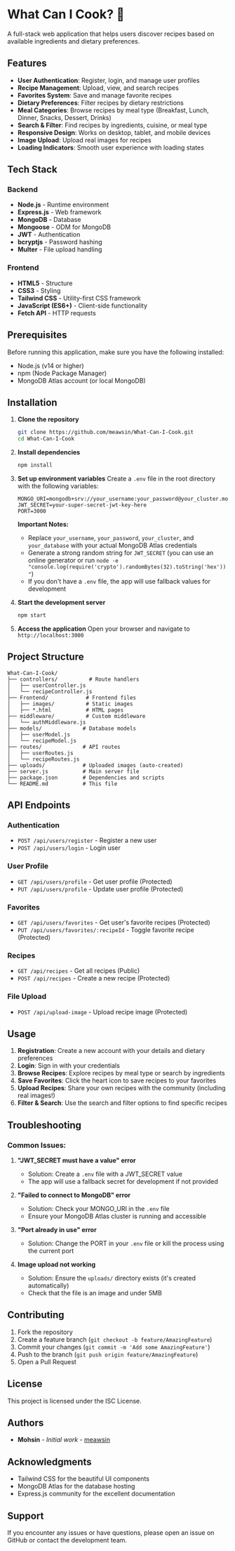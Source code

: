 # What Can I Cook? 🍳

A full-stack web application that helps users discover recipes based on available ingredients and dietary preferences.

## Features

- **User Authentication**: Register, login, and manage user profiles
- **Recipe Management**: Upload, view, and search recipes
- **Favorites System**: Save and manage favorite recipes
- **Dietary Preferences**: Filter recipes by dietary restrictions
- **Meal Categories**: Browse recipes by meal type (Breakfast, Lunch, Dinner, Snacks, Dessert, Drinks)
- **Search & Filter**: Find recipes by ingredients, cuisine, or meal type
- **Responsive Design**: Works on desktop, tablet, and mobile devices
- **Image Upload**: Upload real images for recipes
- **Loading Indicators**: Smooth user experience with loading states

## Tech Stack

### Backend
- **Node.js** - Runtime environment
- **Express.js** - Web framework
- **MongoDB** - Database
- **Mongoose** - ODM for MongoDB
- **JWT** - Authentication
- **bcryptjs** - Password hashing
- **Multer** - File upload handling

### Frontend
- **HTML5** - Structure
- **CSS3** - Styling
- **Tailwind CSS** - Utility-first CSS framework
- **JavaScript (ES6+)** - Client-side functionality
- **Fetch API** - HTTP requests

## Prerequisites

Before running this application, make sure you have the following installed:
- Node.js (v14 or higher)
- npm (Node Package Manager)
- MongoDB Atlas account (or local MongoDB)

## Installation

1. **Clone the repository**
   ```bash
   git clone https://github.com/meawsin/What-Can-I-Cook.git
   cd What-Can-I-Cook
   ```

2. **Install dependencies**
   ```bash
   npm install
   ```

3. **Set up environment variables**
   Create a `.env` file in the root directory with the following variables:
   ```env
   MONGO_URI=mongodb+srv://your_username:your_password@your_cluster.mongodb.net/your_database
   JWT_SECRET=your-super-secret-jwt-key-here
   PORT=3000
   ```

   **Important Notes:**
   - Replace `your_username`, `your_password`, `your_cluster`, and `your_database` with your actual MongoDB Atlas credentials
   - Generate a strong random string for `JWT_SECRET` (you can use an online generator or run `node -e "console.log(require('crypto').randomBytes(32).toString('hex'))"`)
   - If you don't have a `.env` file, the app will use fallback values for development

4. **Start the development server**
   ```bash
   npm start
   ```

5. **Access the application**
   Open your browser and navigate to `http://localhost:3000`

## Project Structure

```
What-Can-I-Cook/
├── controllers/          # Route handlers
│   ├── userController.js
│   └── recipeController.js
├── Frontend/            # Frontend files
│   ├── images/          # Static images
│   ├── *.html           # HTML pages
├── middleware/          # Custom middleware
│   └── authMiddleware.js
├── models/             # Database models
│   ├── userModel.js
│   └── recipeModel.js
├── routes/             # API routes
│   ├── userRoutes.js
│   └── recipeRoutes.js
├── uploads/            # Uploaded images (auto-created)
├── server.js           # Main server file
├── package.json        # Dependencies and scripts
└── README.md           # This file
```

## API Endpoints

### Authentication
- `POST /api/users/register` - Register a new user
- `POST /api/users/login` - Login user

### User Profile
- `GET /api/users/profile` - Get user profile (Protected)
- `PUT /api/users/profile` - Update user profile (Protected)

### Favorites
- `GET /api/users/favorites` - Get user's favorite recipes (Protected)
- `PUT /api/users/favorites/:recipeId` - Toggle favorite recipe (Protected)

### Recipes
- `GET /api/recipes` - Get all recipes (Public)
- `POST /api/recipes` - Create a new recipe (Protected)

### File Upload
- `POST /api/upload-image` - Upload recipe image (Protected)

## Usage

1. **Registration**: Create a new account with your details and dietary preferences
2. **Login**: Sign in with your credentials
3. **Browse Recipes**: Explore recipes by meal type or search by ingredients
4. **Save Favorites**: Click the heart icon to save recipes to your favorites
5. **Upload Recipes**: Share your own recipes with the community (including real images!)
6. **Filter & Search**: Use the search and filter options to find specific recipes

## Troubleshooting

### Common Issues:

1. **"JWT_SECRET must have a value" error**
   - Solution: Create a `.env` file with a JWT_SECRET value
   - The app will use a fallback secret for development if not provided

2. **"Failed to connect to MongoDB" error**
   - Solution: Check your MONGO_URI in the `.env` file
   - Ensure your MongoDB Atlas cluster is running and accessible

3. **"Port already in use" error**
   - Solution: Change the PORT in your `.env` file or kill the process using the current port

4. **Image upload not working**
   - Solution: Ensure the `uploads/` directory exists (it's created automatically)
   - Check that the file is an image and under 5MB

## Contributing

1. Fork the repository
2. Create a feature branch (`git checkout -b feature/AmazingFeature`)
3. Commit your changes (`git commit -m 'Add some AmazingFeature'`)
4. Push to the branch (`git push origin feature/AmazingFeature`)
5. Open a Pull Request

## License

This project is licensed under the ISC License.

## Authors

- **Mohsin** - *Initial work* - [meawsin](https://github.com/meawsin)

## Acknowledgments

- Tailwind CSS for the beautiful UI components
- MongoDB Atlas for the database hosting
- Express.js community for the excellent documentation

## Support

If you encounter any issues or have questions, please open an issue on GitHub or contact the development team. 